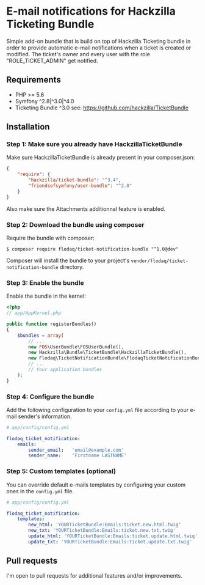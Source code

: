 # E-mail notifications for Hackzilla Ticketing Bundle
Simple add-on bundle that is build on top of Hackzilla Ticketing bundle in order
to provide automatic e-mail notifications when a ticket is created or modified.
The ticket's owner and every user with the role "ROLE_TICKET_ADMIN" get notified.

## Requirements
* PHP >= 5.6
* Symfony ^2.8|^3.0|^4.0
* Ticketing Bundle ^3.0 see: https://github.com/hackzilla/TicketBundle

## Installation
### Step 1: Make sure you already have HackzillaTicketBundle
Make sure HackzillaTicketBundle is already present in your composer.json:
```json
{
    "require": {
        "hackzilla/ticket-bundle": "^3.4",
        "friendsofsymfony/user-bundle": "^2.0"
    }
}
```
Also make sure the Attachments additionnal feature is enabled.

### Step 2: Download the bundle using composer
Require the bundle with composer:
```
$ composer require flodaq/ticket-notification-bundle "^1.0@dev"
```
Composer will install the bundle to your project's `vendor/flodaq/ticket-notification-bundle`
directory.

### Step 3: Enable the bundle
Enable the bundle in the kernel:
```php
<?php
// app/AppKernel.php

public function registerBundles()
{
    $bundles = array(
        // ...
        new FOS\UserBundle\FOSUserBundle(),
        new Hackzilla\Bundle\TicketBundle\HackzillaTicketBundle(),
        new Flodaq\TicketNotificationBundle\FlodaqTicketNotificationBundle(),
        // ...
        // Your application bundles
    );
}
```

### Step 4: Configure the bundle
Add the following configuration to your `config.yml` file according to your e-mail
sender's information.
```yaml
# app/config/config.yml

flodaq_ticket_notification:
    emails:
        sender_email:   'email@example.com'
        sender_name:    'Firstname LASTNAME'
```

### Step 5: Custom templates (optional)
You can override default e-mails templates by configuring your custom ones in the
`config.yml` file.
```yaml
# app/config/config.yml

flodaq_ticket_notification:
    templates:
        new_html: 'YOURTicketBundle:Emails:ticket.new.html.twig'
        new_txt: 'YOURTicketBundle:Emails:ticket.new.txt.twig'
        update_html: 'YOURTicketBundle:Emails:ticket.update.html.twig'
        update_txt: 'YOURTicketBundle:Emails:ticket.update.txt.twig'
```

## Pull requests
I'm open to pull requests for additional features and/or improvements.
